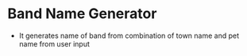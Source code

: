 # Band Name Generator

- It generates name of band from combination of town name and pet name from user input
